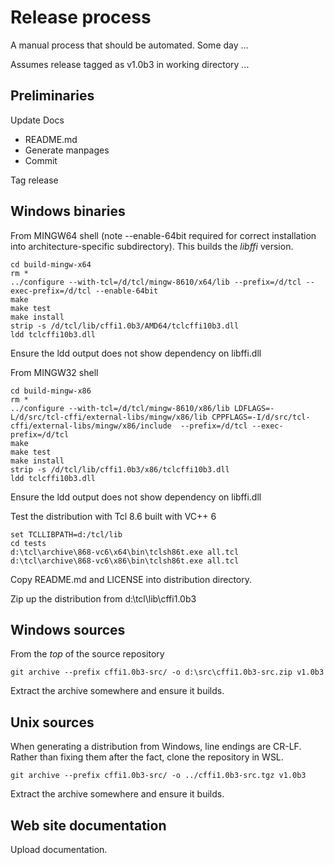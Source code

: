 # Release process

A manual process that should be automated. Some day ...

Assumes release tagged as v1.0b3 in working directory ...

## Preliminaries

Update Docs

- README.md
- Generate manpages
- Commit

Tag release

## Windows binaries

From MINGW64 shell (note --enable-64bit required for correct installation into 
architecture-specific subdirectory). This builds the *libffi* version.

```
cd build-mingw-x64
rm *
../configure --with-tcl=/d/tcl/mingw-8610/x64/lib --prefix=/d/tcl --exec-prefix=/d/tcl --enable-64bit
make
make test
make install
strip -s /d/tcl/lib/cffi1.0b3/AMD64/tclcffi10b3.dll
ldd tclcffi10b3.dll
```

Ensure the ldd output does not show dependency on libffi.dll

From MINGW32 shell

```
cd build-mingw-x86
rm *
../configure --with-tcl=/d/tcl/mingw-8610/x86/lib LDFLAGS=-L/d/src/tcl-cffi/external-libs/mingw/x86/lib CPPFLAGS=-I/d/src/tcl-cffi/external-libs/mingw/x86/include  --prefix=/d/tcl --exec-prefix=/d/tcl
make
make test
make install
strip -s /d/tcl/lib/cffi1.0b3/x86/tclcffi10b3.dll
ldd tclcffi10b3.dll
```

Ensure the ldd output does not show dependency on libffi.dll

Test the distribution with Tcl 8.6 built with VC++ 6

```
set TCLLIBPATH=d:/tcl/lib
cd tests
d:\tcl\archive\868-vc6\x64\bin\tclsh86t.exe all.tcl
d:\tcl\archive\868-vc6\x86\bin\tclsh86t.exe all.tcl
```

Copy README.md and LICENSE into distribution directory.

Zip up the distribution from d:\tcl\lib\cffi1.0b3

## Windows sources

From the *top* of the source repository

```
git archive --prefix cffi1.0b3-src/ -o d:\src\cffi1.0b3-src.zip v1.0b3
```

Extract the archive somewhere and ensure it builds.

## Unix sources

When generating a distribution from Windows, line endings are CR-LF. Rather than
fixing them after the fact, clone the repository in WSL.

```
git archive --prefix cffi1.0b3-src/ -o ../cffi1.0b3-src.tgz v1.0b3
```

Extract the archive somewhere and ensure it builds.

## Web site documentation

Upload documentation.
